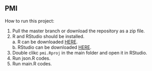 ## PMI

How to run this project:
1. Pull the master branch or download the repository as a zip file.  
2. R and RStudio should be installed.  
	a. R can be downloaded [HERE](https://cran.r-project.org/).  
	b. RStudio can be downloaded [HERE](https://www.rstudio.com/products/rstudio/download/#download).  
3. Double clikc `pmi.Rproj` in the main folder and open it in RStudio.  
4. Run json.R codes.  
5. Run main.R codes.  
